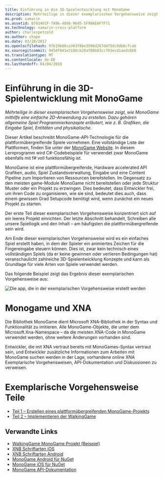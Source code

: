 ```yaml
---
title: Einführung in die 3D-Spielentwicklung mit MonoGame
description: Mehrteilige in dieser exemplarischen Vorgehensweise zeigt, wie MonoGame mithilfe eine einfache 2D-Anwendung zu erstellen.  Dazu gehören allgemeine Spiel Programmierkonzepte erläutert, wie z. B. Grafiken, die Eingabe Spiel, Entitäten und physikalische.
ms.prod: xamarin
ms.assetid: D781401F-7A96-4098-9645-5F98AEAF7F71
ms.technology: xamarin-cross-platform
author: charlespetzold
ms.author: chape
ms.date: 03/28/2017
ms.openlocfilehash: 9fb19b86ca303f8be3506d267dd75dc9db6cfca6
ms.sourcegitcommit: 945df041e2180cb20af08b83cc703ecd1aedc6b0
ms.translationtype: MT
ms.contentlocale: de-DE
ms.lasthandoff: 04/04/2018
---
```

# <a name="introduction-to-game-development-with-monogame"></a>Einführung in die 3D-Spielentwicklung mit MonoGame

_Mehrteilige in dieser exemplarischen Vorgehensweise zeigt, wie MonoGame mithilfe eine einfache 2D-Anwendung zu erstellen.  Dazu gehören allgemeine Spiel Programmierkonzepte erläutert, wie z. B. Grafiken, die Eingabe Spiel, Entitäten und physikalische._

Dieser Artikel beschreibt MonoGame-API-Technologie für die plattformübergreifende Spiele vornehmen. Eine vollständige Liste der Plattformen, finden Sie unter der [MonoGame Website](http://www.monogame.net/). In diesem Lernprogramm wird C#-Codebeispiele für verwendet zwar MonoGame ebenfalls mit f# voll funktionsfähig ist.

MonoGame ist eine plattformübergreifende, Hardware accelerated API Grafiken, audio, Spiel Zustandsverwaltung, Eingabe und eine Content Pipeline zum Importieren von Ressourcen bereitstellen. Im Gegensatz zu den meisten game-Module MonoGame nicht bereitstellen oder jede Struktur Muster oder ein Projekt zu erzwingen.  Dies bedeutet, dass Entwickler frei, um ihren Code zu organisieren, wie sie sind, bedeutet dies auch, dass einem gewissen Grad Setupcode benötigt wird, wenn zunächst ein neues Projekt zu starten.

Der erste Teil dieser exemplarischen Vorgehensweise konzentriert sich auf ein leeres Projekt einrichten. Der letzte Abschnitt behandelt, Schreiben alle unsere Spiellogik und den Inhalt – am häufigsten die plattformübergreifende sein wird.

Am Ende dieser exemplarischen Vorgehensweise wird es ein einfaches Spiel erstellt haben, in dem der Spieler ein animiertes Zeichen für die Fingereingabe steuern können.  Dies ist, zwar kein technisch eines vollständigen Spiels (da er keine gewinnen oder verlieren Bedingungen hat) veranschaulicht zahlreiche 3D-Spielentwicklung Konzepte und kann als Grundlage für viele Arten von Spiele verwendet werden. 

Das folgende Beispiel zeigt das Ergebnis dieser exemplarischen Vorgehensweise aus:

![](images/image1.gif "Die app, die in der exemplarischen Vorgehensweise erstellt werden")

# <a name="monogame-and-xna"></a>Monogame und XNA

Die Bibliothek MonoGame dient Microsoft XNA-Bibliothek in der Syntax und Funktionalität zu imitieren.  Alle MonoGame-Objekte, die unter dem Microsoft.Xna-Namespace – da die meisten XNA-Code in MonoGame verwendet werden, ohne weitere Änderungen vorhanden sind. 

Entwickler, die mit XNA vertraut bereits mit MonoGames-Syntax vertraut sein, und Entwickler zusätzliche Informationen zum Arbeiten mit MonoGame suchen werden in der Lage, vorhandene online XNA Exemplarische Vorgehensweisen, API-Dokumentation und Diskussionen zu verweisen.


# <a name="walkthrough-parts"></a>Exemplarische Vorgehensweise Teile

- [Teil 1 – Erstellen eines plattformübergreifenden MonoGame-Projekts](~/graphics-games/monogame/introduction/part1.md)
- [Teil 2 – Implementieren der WalkingGame](~/graphics-games/monogame/introduction/part2.md)

## <a name="related-links"></a>Verwandte Links

- [WalkingGame MonoGame Projekt (Beispiel)](https://developer.xamarin.com/samples/mobile/WalkingGameMG/)
- [XNB Schriftarten iOS](https://github.com/mono/CocosSharp/tree/master/Samples/GameStarterKit/GameStarterKit/Content/fonts)
- [XNB Schriftarten Android](https://github.com/mono/CocosSharp/tree/master/Samples/GameStarterKit/GameStarterKit/Assets/Content/fonts)
- [MonoGame Android für NuGet](https://www.nuget.org/packages/MonoGame.Framework.Android/)
- [MonoGame iOS für NuGet](https://www.nuget.org/packages/MonoGame.Framework.iOS/)
- [MonoGame API-Dokumentation](http://www.monogame.net/documentation/?page=main)
